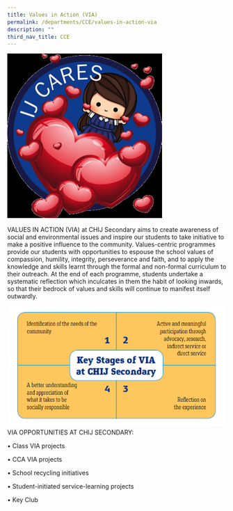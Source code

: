 ```yaml
---
title: Values in Action (VIA)
permalink: /departments/CCE/values-in-action-via
description: ""
third_nav_title: CCE
---
```

![](/images/IJ_Cares.png)

VALUES IN ACTION (VIA) at CHIJ Secondary aims to create awareness of social and environmental issues and inspire our students to take initiative to make a positive influence to the community. Values-centric programmes provide our students with opportunities to espouse the school values of compassion, humility, integrity, perseverance and faith, and to apply the knowledge and skills learnt through the formal and non-formal curriculum to their outreach. At the end of each programme, students undertake a systematic reflection which inculcates in them the habit of looking inwards, so that their bedrock of values and skills will continue to manifest itself outwardly.

![](/images/KayStages.png)
VIA OPPORTUNITIES AT CHIJ SECONDARY: 

  

• Class VIA projects 

• CCA VIA projects 

• School recycling initiatives 

• Student-initiated service-learning projects 

• Key Club